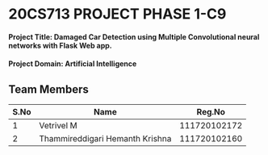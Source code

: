 # 20CS713 PROJECT PHASE 1-C9

#### Project Title: Damaged Car Detection using Multiple Convolutional neural networks with Flask Web app.

#### Project Domain: Artificial Intelligence

## Team Members

| S.No | Name | Reg.No |
| --- | --- | --- |
| 1 | Vetrivel M | 111720102172 |
| 2 | Thammireddigari Hemanth Krishna | 111720102160 |

